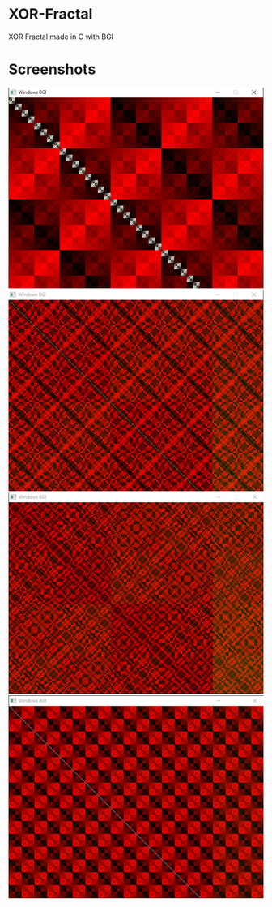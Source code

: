 # XOR-Fractal
XOR Fractal made in C with BGI

# Screenshots
![GitHub Logo](/Screenshots/Screenshot_1.png)
![GitHub Logo](/Screenshots/Screenshot_2.png)
![GitHub Logo](/Screenshots/Screenshot_3.png)
![GitHub Logo](/Screenshots/Screenshot_4.png)
